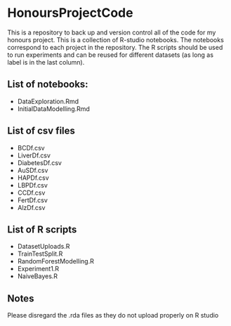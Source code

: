 # HonoursProjectCode

This is a repository to back up and version control all of the code for my honours project.
This is a collection of  R-studio notebooks. The notebooks correspond to each project in the repository.
The R scripts should be used to run experiments and can be reused for different datasets (as long as label is in the last column).


## List of notebooks:
-  DataExploration.Rmd
- InitialDataModelling.Rmd

## List of csv files
 - BCDf.csv
 - LiverDf.csv
 - DiabetesDf.csv
 - AuSDf.csv
 - HAPDf.csv
 - LBPDf.csv
 - CCDf.csv
 - FertDf.csv
 - AlzDf.csv
 
 ## List of R scripts
 - DatasetUploads.R
 - TrainTestSplit.R
 - RandomForestModelling.R
 - Experiment1.R
 - NaiveBayes.R
 
## Notes
Please disregard the .rda files as they do not upload properly on R studio
